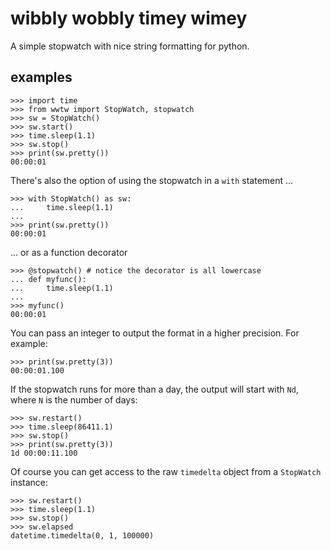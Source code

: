 wibbly wobbly timey wimey
=========================

A simple stopwatch with nice string formatting for python.

examples
--------

```
>>> import time
>>> from wwtw import StopWatch, stopwatch
>>> sw = StopWatch()
>>> sw.start()
>>> time.sleep(1.1)
>>> sw.stop()
>>> print(sw.pretty())
00:00:01
```

There's also the option of using the stopwatch in a ``with`` statement ...

```
>>> with StopWatch() as sw:
...     time.sleep(1.1)
...
>>> print(sw.pretty())
00:00:01
```

... or as a function decorator

```
>>> @stopwatch() # notice the decorator is all lowercase
... def myfunc():
...     time.sleep(1.1)
...
>>> myfunc()
00:00:01
```

You can pass an integer to output the format in a higher precision. For example:

```
>>> print(sw.pretty(3))
00:00:01.100
```

If the stopwatch runs for more than a day, the output will start with ``Nd``,
where ``N`` is the number of days:

```
>>> sw.restart()
>>> time.sleep(86411.1)
>>> sw.stop()
>>> print(sw.pretty(3))
1d 00:00:11.100
```

Of course you can get access to the raw ``timedelta`` object from a
``StopWatch`` instance:

```
>>> sw.restart()
>>> time.sleep(1.1)
>>> sw.stop()
>>> sw.elapsed
datetime.timedelta(0, 1, 100000)
```
